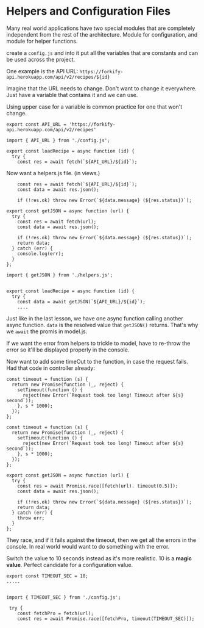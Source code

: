 # Helpers and Configuration Files

Many real world applications have two special modules that are completely independent from the rest of the architecture. Module for configuration, and module for helper functions.

create a `config.js` and into it put all the variables that are constants and can be used across the project.

One example is the API URL: `https://forkify-api.herokuapp.com/api/v2/recipes/${id}`

Imagine that the URL needs to change. Don't want to change it everywhere. Just have a variable that contains it and we can use.

Using upper case for a variable is common practice for one that won't change.

`export const API_URL = 'https://forkify-api.herokuapp.com/api/v2/recipes'`

```
import { API_URL } from './config.js';

export const loadRecipe = async function (id) {
  try {
    const res = await fetch(`${API_URL}/${id}`);
```

Now want a helpers.js file. (in views.)

```
    const res = await fetch(`${API_URL}/${id}`);
    const data = await res.json();

    if (!res.ok) throw new Error(`${data.message} (${res.status})`);
```

```
export const getJSON = async function (url) {
  try {
    const res = await fetch(url);
    const data = await res.json();

    if (!res.ok) throw new Error(`${data.message} (${res.status})`);
    return data;
  } catch (err) {
    console.log(err);
  }
};

```

```
import { getJSON } from './helpers.js';


export const loadRecipe = async function (id) {
  try {
    const data = await getJSON(`${API_URL}/${id}`);
    ....
```

Just like in the last lesson, we have one async function calling another async function. `data` is the resolved value that `getJSON()` returns. That's why we `await` the promis in model.js.

If we want the error from helpers to trickle to model, have to re-throw the error so it'll be displayed properly in the console.

Now want to add some timeOut to the function, in case the request fails. Had that code in controller already:

```
const timeout = function (s) {
  return new Promise(function (_, reject) {
    setTimeout(function () {
      reject(new Error(`Request took too long! Timeout after ${s} second`));
    }, s * 1000);
  });
};
```

```
const timeout = function (s) {
  return new Promise(function (_, reject) {
    setTimeout(function () {
      reject(new Error(`Request took too long! Timeout after ${s} second`));
    }, s * 1000);
  });
};

export const getJSON = async function (url) {
  try {
    const res = await Promise.race([fetch(url). timeout(0.5)]);
    const data = await res.json();

    if (!res.ok) throw new Error(`${data.message} (${res.status})`);
    return data;
  } catch (err) {
    throw err;
  }
};

```

They race, and if it fails against the timeout, then we get all the errors in the console. In real world would want to do something with the error.

Switch the value to 10 seconds instead as it's more realistic. 10 is a **magic value**. Perfect candidate for a configuration value.

```
export const TIMEOUT_SEC = 10;
.....


import { TIMEOUT_SEC } from './config.js';

 try {
    const fetchPro = fetch(url);
    const res = await Promise.race([fetchPro, timeout(TIMEOUT_SEC)]);
```
